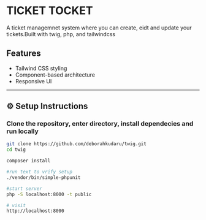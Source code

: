 # TICKET TOCKET
A ticket managemnet system where you can create, eidt and update your tickets.Built with twig, php, and tailwindcss

## Features
- Tailwind CSS styling
- Component-based architecture
- Responsive UI

---

## ⚙️ Setup Instructions

### Clone the repository, enter directory, install dependecies and run locally
```bash
git clone https://github.com/deborahkudaru/twig.git
cd twig

composer install

#run text to vrify setup
./vendor/bin/simple-phpunit

#start server
php -S localhost:8000 -t public

# visit
http://localhost:8000